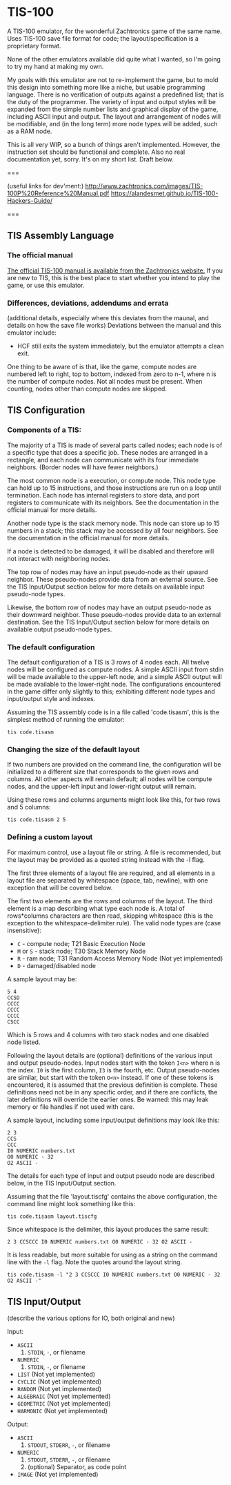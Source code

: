 # TIS-100
A TIS-100 emulator, for the wonderful Zachtronics game of the same name. Uses TIS-100 save file format for code; the layout/specification is a proprietary format.

None of the other emulators available did quite what I wanted, so I'm going to try my hand at making my own.

My goals with this emulator are not to re-implement the game, but to mold this design into something more like a niche, but usable programming language.
There is no verification of outputs against a predefined list; that is the duty of the programmer.
The variety of input and output styles will be expanded from the simple number lists and graphical display of the game, including ASCII input and output.
The layout and arrangement of nodes will be modifiable, and (in the long term) more node types will be added, such as a RAM node.

This is all very WIP, so a bunch of things aren't implemented. However, the instruction set should be functional
and complete. Also no real documentation yet, sorry. It's on my short list. Draft below.

===

(useful links for dev'ment:)
http://www.zachtronics.com/images/TIS-100P%20Reference%20Manual.pdf
https://alandesmet.github.io/TIS-100-Hackers-Guide/

===

## TIS Assembly Language

### The official manual
[The official TIS-100 manual is available from the Zachtronics website.](http://www.zachtronics.com/images/TIS-100P%20Reference%20Manual.pdf)
If you are new to TIS, this is the best place to start whether you intend to play the game, or use this emulator.

### Differences, deviations, addendums and errata
(additional details, especially where this deviates from the maunal, and details on how the save file works)
Deviations between the manual and this emulator include:
- HCF still exits the system immediately, but the emulator attempts a clean exit.

One thing to be aware of is that, like the game, compute nodes are numbered left to right, top to bottom, indexed from zero to n-1, where n is the number of compute nodes. Not all nodes must be present.
When counting, nodes other than compute nodes are skipped. 

## TIS Configuration

### Components of a TIS:
The majority of a TIS is made of several parts called nodes; each node is of a specific type that does a specific job.
These nodes are arranged in a rectangle, and each node can communicate with its four immediate neighbors. (Border nodes will have fewer neighbors.)

The most common node is a execution, or compute node. This node type can hold up to 15 instructions, and those instructions are run on a loop until termination.
Each node has internal registers to store data, and port registers to communicate with its neighbors. See the documentation in the official manual for more details.

Another node type is the stack memory node. This node can store up to 15 numbers in a stack; this stack may be accessed by all four neighbors. See the documentation in the official manual for more details.

If a node is detected to be damaged, it will be disabled and therefore will not interact with neighboring nodes.

The top row of nodes may have an input pseudo-node as their upward neighbor. These pseudo-nodes provide data from an external source.
See the TIS Input/Output section below for more details on available input pseudo-node types.

Likewise, the bottom row of nodes may have an output pseudo-node as their downward neighbor. These pseudo-nodes provide data to an external destination.
See the TIS Input/Output section below for more details on available output pseudo-node types.

### The default configuration
The default configuration of a TIS is 3 rows of 4 nodes each. All twelve nodes will be configured as compute nodes.
A simple ASCII input from stdin will be made available to the upper-left node, and a simple ASCII output will be made available to the lower-right node.
The configurations encountered in the game differ only slightly to this; exhibiting different node types and input/output style and indexes.

Assuming the TIS assembly code is in a file called 'code.tisasm', this is the simplest method of running the emulator:
```shell
tis code.tisasm
```

### Changing the size of the default layout
If two numbers are provided on the command line, the configuration will be initialized to a different size that corresponds to the given rows and columns.
All other aspects will remain default; all nodes will be compute nodes, and the upper-left input and lower-right output willl remain.

Using these rows and columns arguments might look like this, for two rows and 5 columns:
```shell
tis code.tisasm 2 5
```

### Defining a custom layout
For maximum control, use a layout file or string. A file is recommended, but the layout may be provided as a quoted string instead with the -l flag.

The first three elements of a layout file are required, and all elements in a layout file are separated by whitespace (space, tab, newline), with one exception that will be covered below.

The first two elements are the rows and columns of the layout. The third element is a map describing what type each node is.
A total of rows*columns characters are then read, skipping whitespace (this is the exception to the whitespace-delimiter rule). The valid node types are (case insensitive):
- `C` - compute node; T21 Basic Execution Node
- `M` or `S` - stack node; T30 Stack Memory Node
- `R` - ram node; T31 Random Access Memory Node (Not yet implemented)
- `D` - damaged/disabled node

A sample layout may be:
```text
5 4
CCSD
CCCC
CCCC
CCCC
CSCC
```
Which is 5 rows and 4 columns with two stack nodes and one disabled node listed.

Following the layout details are (optional) definitions of the various input and output pseudo-nodes. Input nodes start with the token `I<n>` where n is the index. `I0` is the first column, `I3` is the fourth, etc.
Output pseudo-nodes are similar, but start with the token `O<n>` instead. If one of these tokens is encountered, it is assumed that the previous definition is complete. These definitions need not be in any specific order,
and if there are conflicts, the later definitions will override the earlier ones. Be warned: this may leak memory or file handles if not used with care.

A sample layout, including some input/output definitions may look like this:
```text
2 3
CCS
CCC
I0 NUMERIC numbers.txt
O0 NUMERIC - 32
O2 ASCII -
```

The details for each type of input and output pseudo node are described below, in the TIS Input/Output section.

Assuming that the file 'layout.tiscfg' contains the above configuration, the command line might look something like this:
```shell
tis code.tisasm layout.tiscfg
```

Since whitespace is the delimiter, this layout produces the same result:
```text
2 3 CCSCCC I0 NUMERIC numbers.txt O0 NUMERIC - 32 O2 ASCII -
```

It is less readable, but more suitable for using as a string on the command line with the `-l` flag. Note the quotes around the layout string.
```shell
tis code.tisasm -l "2 3 CCSCCC I0 NUMERIC numbers.txt O0 NUMERIC - 32 O2 ASCII -"
```

## TIS Input/Output

(describe the various options for IO, both original and new)

Input:
- `ASCII`
  1. `STDIN`, `-`, or filename
- `NUMERIC`
  1. `STDIN`, `-`, or filename
- `LIST` (Not yet implemented)
- `CYCLIC` (Not yet implemented)
- `RANDOM` (Not yet implemented)
- `ALGEBRAIC` (Not yet implemented)
- `GEOMETRIC` (Not yet implemented)
- `HARMONIC` (Not yet implemented)

Output:
- `ASCII`
  1. `STDOUT`, `STDERR`, `-`, or filename
- `NUMERIC`
  1. `STDOUT`, `STDERR`, `-`, or filename
  2. (optional) Separator, as code point
- `IMAGE` (Not yet implemented)
